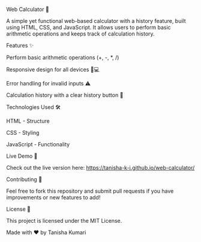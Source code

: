 Web Calculator 🧮

A simple yet functional web-based calculator with a history feature, built using HTML, CSS, and JavaScript. It allows users to perform basic arithmetic operations and keeps track of calculation history.

Features ✨

Perform basic arithmetic operations (+, -, *, /)

Responsive design for all devices 📱💻

Error handling for invalid inputs ⚠️

Calculation history with a clear history button 📝

Technologies Used 🛠️

HTML - Structure

CSS - Styling

JavaScript - Functionality

Live Demo 🔗

Check out the live version here: https://tanisha-k-i.github.io/web-calculator/

Contributing 🤝

Feel free to fork this repository and submit pull requests if you have improvements or new features to add!

License 📜

This project is licensed under the MIT License.

Made with ❤️ by Tanisha Kumari

